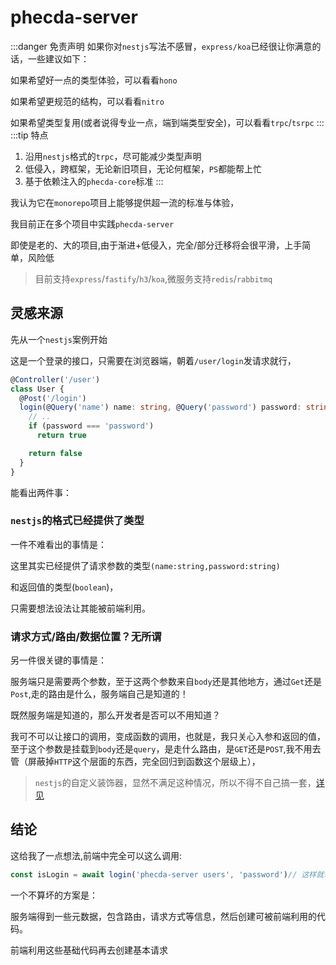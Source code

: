 # phecda-server

:::danger 免责声明
如果你对`nestjs`写法不感冒，`express/koa`已经很让你满意的话，一些建议如下：

如果希望好一点的类型体验，可以看看`hono`

如果希望更规范的结构，可以看看`nitro`

如果希望类型复用(或者说得专业一点，端到端类型安全)，可以看看`trpc`/`tsrpc`
:::
:::tip 特点
1. 沿用`nestjs`格式的`trpc`，尽可能减少类型声明
2. 低侵入，跨框架，无论新旧项目，无论何框架，`PS`都能帮上忙
3. 基于依赖注入的`phecda-core`标准
:::

 我认为它在`monorepo`项目上能够提供超一流的标准与体验，
 
 我目前正在多个项目中实践`phecda-server`

 即使是老的、大的项目,由于渐进+低侵入，完全/部分迁移将会很平滑，上手简单，风险低


 > 目前支持`express`/`fastify`/`h3`/`koa`,微服务支持`redis`/`rabbitmq`


## 灵感来源
先从一个`nestjs`案例开始

 这是一个登录的接口，只需要在浏览器端，朝着`/user/login`发请求就行，

```ts
@Controller('/user')
class User {
  @Post('/login')
  login(@Query('name') name: string, @Query('password') password: string) { // 仔细看这一行！
    // ..
    if (password === 'password')
      return true

    return false
  }
}
```
能看出两件事：

### `nestjs`的格式已经提供了类型
一件不难看出的事情是：

这里其实已经提供了请求参数的类型`(name:string,password:string)`

和返回值的类型(`boolean`)，

只需要想法设法让其能被前端利用。

### 请求方式/路由/数据位置？无所谓

另一件很关键的事情是：

服务端只是需要两个参数，至于这两个参数来自`body`还是其他地方，通过`Get`还是`Post`,走的路由是什么，服务端自己是知道的！

既然服务端是知道的，那么开发者是否可以不用知道？

我可不可以让接口的调用，变成函数的调用，也就是，我只关心入参和返回的值，至于这个参数是挂载到`body`还是`query`，是走什么路由，是`GET`还是`POST`,我不用去管（屏蔽掉`HTTP`这个层面的东西，完全回归到函数这个层级上），

> `nestjs`的自定义装饰器，显然不满足这种情况，所以不得不自己搞一套，[详见](./base.md#context)

## 结论


这给我了一点想法,前端中完全可以这么调用:

```ts
const isLogin = await login('phecda-server users', 'password')// 这样就可以直接复用服务端类型！
```

一个不算坏的方案是：

服务端得到一些元数据，包含路由，请求方式等信息，然后创建可被前端利用的代码。

前端利用这些基础代码再去创建基本请求





